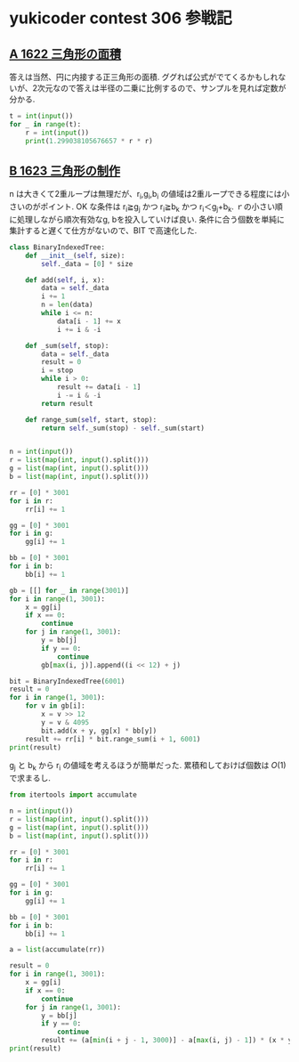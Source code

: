 # yukicoder contest 306 参戦記

## [A 1622 三角形の面積](https://yukicoder.me/problems/no/1622)

答えは当然、円に内接する正三角形の面積. ググれば公式がでてくるかもしれないが、2次元なので答えは半径の二乗に比例するので、サンプルを見れば定数が分かる.

```python
t = int(input())
for _ in range(t):
    r = int(input())
    print(1.299038105676657 * r * r)
```

## [B 1623 三角形の制作](https://yukicoder.me/problems/no/1623)

n は大きくて2重ループは無理だが、r<sub>i</sub>,g<sub>i</sub>,b<sub>i</sub> の値域は2重ループできる程度には小さいのがポイント. OK な条件は r<sub>i</sub>≧g<sub>j</sub> かつ r<sub>i</sub>≧b<sub>k</sub> かつ r<sub>i</sub>＜g<sub>j</sub>+b<sub>k</sub>. ｒの小さい順に処理しながら順次有効なg, bを投入していけば良い. 条件に合う個数を単純に集計すると遅くて仕方がないので、BIT で高速化した.

```python
class BinaryIndexedTree:
    def __init__(self, size):
        self._data = [0] * size

    def add(self, i, x):
        data = self._data
        i += 1
        n = len(data)
        while i <= n:
            data[i - 1] += x
            i += i & -i

    def _sum(self, stop):
        data = self._data
        result = 0
        i = stop
        while i > 0:
            result += data[i - 1]
            i -= i & -i
        return result

    def range_sum(self, start, stop):
        return self._sum(stop) - self._sum(start)


n = int(input())
r = list(map(int, input().split()))
g = list(map(int, input().split()))
b = list(map(int, input().split()))

rr = [0] * 3001
for i in r:
    rr[i] += 1

gg = [0] * 3001
for i in g:
    gg[i] += 1

bb = [0] * 3001
for i in b:
    bb[i] += 1

gb = [[] for _ in range(3001)]
for i in range(1, 3001):
    x = gg[i]
    if x == 0:
        continue
    for j in range(1, 3001):
        y = bb[j]
        if y == 0:
            continue
        gb[max(i, j)].append((i << 12) + j)

bit = BinaryIndexedTree(6001)
result = 0
for i in range(1, 3001):
    for v in gb[i]:
        x = v >> 12
        y = v & 4095
        bit.add(x + y, gg[x] * bb[y])
    result += rr[i] * bit.range_sum(i + 1, 6001)
print(result)
```

g<sub>j</sub> と b<sub>k</sub> から r<sub>i</sub> の値域を考えるほうが簡単だった. 累積和しておけば個数は *O*(1) で求まるし.

```python
from itertools import accumulate

n = int(input())
r = list(map(int, input().split()))
g = list(map(int, input().split()))
b = list(map(int, input().split()))

rr = [0] * 3001
for i in r:
    rr[i] += 1

gg = [0] * 3001
for i in g:
    gg[i] += 1

bb = [0] * 3001
for i in b:
    bb[i] += 1

a = list(accumulate(rr))

result = 0
for i in range(1, 3001):
    x = gg[i]
    if x == 0:
        continue
    for j in range(1, 3001):
        y = bb[j]
        if y == 0:
            continue
        result += (a[min(i + j - 1, 3000)] - a[max(i, j) - 1]) * (x * y)
print(result)
```
